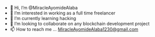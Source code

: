 - 👋 Hi, I’m @MiracleAyomideAlaba
- 👀 I’m interested in working as a full time freelancer
- 🌱 I’m currently learning hacking
- 💞️ I’m looking to collaborate on any blockchain development project
- 📫 How to reach me ... MiracleAyomideAlaba1230@gmail.com

<!---
MiracleAyomideAlaba/MiracleAyomideAlaba is a ✨ special ✨ repository because its `README.md` (this file) appears on your GitHub profile.
You can click the Preview link to take a look at your changes.
--->
